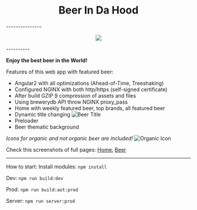<h1 align="center">Beer In Da Hood</h1>
---------------
<p align="center">
<img src="http://static.wixstatic.com/media/eb7169_46566724ee594d89bcc6e0915d5a267b~mv2.jpg_256" />
</p>
----------


**Enjoy the best beer in the World!**

Features of this web app with featured beer:
- Angular2 with all optimizations (Ahead-of-Time, Treeshaking)
- Configured NGINX with both http/https (self-signed certificate)
- After build GZIP 9 compression of assets and files
- Using brewerydb API throw NGINX proxy_pass
- Home with weekly featured beer, top brands, all featured beer
- Dynamic title changing ![Beer Title](http://puu.sh/tFLm1/9f8b67b669.png)
- Preloader
- Beer thematic background

*Icons for organic and not organic beer are included!* ![Organic Icon](http://puu.sh/tFLva/3d669b9d08.png)

Check this screenshots of full pages: [Home](/screenshots/2017_01_30_00_08_13_Best_Beer.png/), [Beer](/screenshots/2017_01_30_00_10_09_Beer_FrostNipper.png)

----------
How to start:
Install modules: ``npm install``

Dev: ``npm run build:dev``

Prod: ``npm run build:aot:prod``

Server: ``npm run server:prod``
